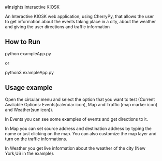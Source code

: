 #Insights Interactive KIOSK

An Interactive KIOSK web application, using CherryPy, that allows the user to get information about the events taking place in a city, about the weather and giving the user directions and traffic information

## How to Run

python exampleApp.py

or

python3 exampleApp.py

## Usage example

Open the circular menu and select the option that you want to test (Current Avaliable Options: Events(calendar icon), Map and Traffic (map marker icon) and Weather(sun icon)).

In Events you can see some examples of events and get directions to it.

In Map you can set source address and destination address by typing the name or just clicking on the map. You can also customize the map layer and turn on the traffic informations.

In Weather you get live information about the weather of the city (New York,US in the example).

[insights-url]: https://danielmarquesdm32.wixsite.com/insights
